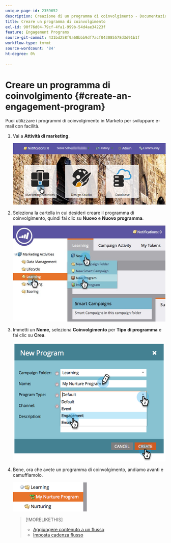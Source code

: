 ```yaml
---
unique-page-id: 2359652
description: Creazione di un programma di coinvolgimento - Documentazione di Marketo - Documentazione del prodotto
title: Creare un programma di coinvolgimento
exl-id: 90f76d04-79cf-4fa1-999b-54d4ae34223f
feature: Engagement Programs
source-git-commit: 431bd258f9a68bbb9df7acf043085578d3d91b1f
workflow-type: tm+mt
source-wordcount: '84'
ht-degree: 0%

---
```


# Creare un programma di coinvolgimento {#create-an-engagement-program}

Puoi utilizzare i programmi di coinvolgimento in Marketo per sviluppare e-mail con facilità.

1. Vai a **Attività di marketing**.

   ![](assets/login-marketing-activities.png)

1. Seleziona la cartella in cui desideri creare il programma di coinvolgimento, quindi fai clic su **Nuovo** e **Nuovo programma**.

   ![](assets/newprogramlifecycle.jpg)

1. Immetti un **Nome**, seleziona **Coinvolgimento** per **Tipo di programma** e fai clic su **Crea**.

   ![](assets/image2014-9-15-15-3a35-3a32.png)

1. Bene, ora che avete un programma di coinvolgimento, andiamo avanti e camuffiamolo.

   ![](assets/image2014-9-15-15-3a35-3a38.png)

   >[!MORELIKETHIS]
   >
   >* [Aggiungere contenuto a un flusso](/help/marketo/product-docs/email-marketing/drip-nurturing/creating-an-engagement-program/add-content-to-a-stream.md)
   >* [Imposta cadenza flusso](/help/marketo/product-docs/email-marketing/drip-nurturing/engagement-program-streams/set-stream-cadence.md)
